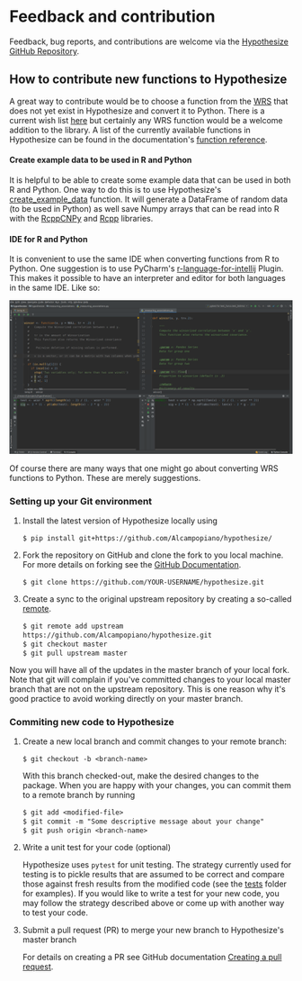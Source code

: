 # Feedback and contribution

Feedback, bug reports, and contributions are welcome via the 
[Hypothesize GitHub Repository](http://github.com/Alcampopiano/hypothesize/).

## How to contribute new functions to Hypothesize

A great way to contribute would be to choose a function from the 
[WRS](https://dornsife.usc.edu/labs/rwilcox/software/) that does not yet exist in
Hypothesize and convert it to Python. There is a current wish list 
[here](https://github.com/Alcampopiano/hypothesize/issues/2)
but certainly any WRS function would be a welcome addition to the library. A list of the currently available
functions in Hypothesize can be found in the documentation's
[function reference](https://alcampopiano.github.io/hypothesize/function_guide/).

#### Create example data to be used in R and Python

It is helpful to be able to create some example data that can be used in both R and Python. 
One way to do this is to use Hypothesize's 
[create_example_data](https://alcampopiano.github.io/hypothesize/function_guide/#create_example_data) function. 
It will generate a DataFrame of random data (to be used in Python) as 
well save Numpy arrays that can be read into R with the
[RcppCNPy](https://cran.r-project.org/web/packages/RcppCNPy/index.html) 
and [Rcpp](https://cran.r-project.org/web/packages/Rcpp/index.html) libraries.

#### IDE for R and Python

It is convenient to use the same IDE when converting functions from R to Python.
One suggestion is to use PyCharm's 
[r-language-for-intellij](https://plugins.jetbrains.com/plugin/6632-r-language-for-intellij)
Plugin. This makes it possible to have an interpreter and editor for 
both languages in the same IDE. Like so:

<img src="https://github.com/Alcampopiano/hypothesize/blob/master/docs/docs/img/ide_pycharm.png?raw=true" alt="drawing"/>

Of course there are many ways that one might go about converting WRS functions to Python. 
These are merely suggestions. 

### Setting up your Git environment

1. Install the latest version of Hypothesize locally using 
    
    ```
    $ pip install git+https://github.com/Alcampopiano/hypothesize/
    ```

2. Fork the repository on GitHub and clone the fork to you local
machine. For more details on forking see the [GitHub
Documentation](https://help.github.com/en/articles/fork-a-repo).
    
    ```
    $ git clone https://github.com/YOUR-USERNAME/hypothesize.git
    ```

3. Create a sync to the original upstream repository by creating a so-called 
[remote](https://help.github.com/en/github/collaborating-with-issues-and-pull-requests/configuring-a-remote-for-a-fork).

    ```
    $ git remote add upstream https://github.com/Alcampopiano/hypothesize.git
    $ git checkout master
    $ git pull upstream master
    ```

Now you will have all of the updates in the master branch of your local fork.
Note that git will complain if you've committed changes to your local master
branch that are not on the upstream repository. This is one reason why it's good practice to avoid
working directly on your master branch.

### Commiting new code to Hypothesize

1. Create a new local branch and commit changes to your remote branch:

    ```
    $ git checkout -b <branch-name>
    ```
    
    With this branch checked-out, make the desired changes to the package.
    When you are happy with your changes, you can commit them to a remote branch by running
    
    ```
    $ git add <modified-file>
    $ git commit -m "Some descriptive message about your change"
    $ git push origin <branch-name>
    ```

2. Write a unit test for your code (optional)

    Hypothesize uses `pytest` for unit testing. The strategy currently used for testing
    is to pickle results that are assumed to be correct and compare those
    against fresh results from the modified code (see the
    [tests](https://github.com/Alcampopiano/hypothesize/tree/master/hypothesize/tests) folder for examples).
    If you would like to write a test for your new code, you may follow the strategy 
    described above or come up with another way to test your code.

3. Submit a pull request (PR) to merge your new branch to Hypothesize's master branch

    For details on creating a PR see GitHub documentation [Creating a pull
    request](https://help.github.com/en/articles/creating-a-pull-request). 


